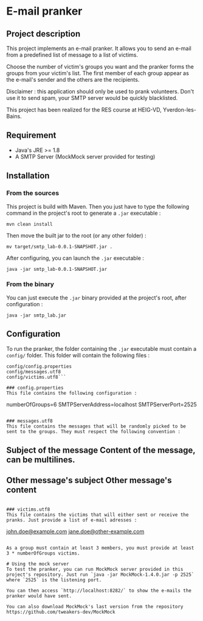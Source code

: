 # E-mail pranker
## Project description
This project implements an e-mail pranker. It allows you to send an e-mail from a predefined list of message to a list of victims.

Choose the number of victim's groups you want and the pranker forms the groups from your victim's list. The first member of each group appear as the e-mail's sender and the others are the recipients.

Disclaimer : this application should only be used to prank volunteers. Don't use it to send spam, your SMTP server would be quickly blacklisted.

This project has been realized for the RES course at HEIG-VD, Yverdon-les-Bains.

## Requirement
- Java's JRE >= 1.8
- A SMTP Server (MockMock server provided for testing)

## Installation
### From the sources
This project is build with Maven. Then you just have to type the following command in the project's root to generate a `.jar` executable :

`mvn clean install`

Then move the built jar to the root (or any other folder) :

`mv target/smtp_lab-0.0.1-SNAPSHOT.jar .`

After configuring, you can launch the `.jar` executable :

`java -jar smtp_lab-0.0.1-SNAPSHOT.jar`

### From the binary
You can just execute the `.jar` binary provided at the project's root, after configuration :

`java -jar smtp_lab.jar`

## Configuration
To run the pranker, the folder containing the `.jar` executable must contain a `config/` folder. This folder will contain the following files :

```
config/config.properties
config/messages.utf8
config/victims.utf8```

### config.properties
This file contains the following configuration :
```
numberOfGroups=6
SMTPServerAddress=localhost
SMTPServerPort=2525
```

### messages.utf8
This file contains the messages that will be randomly picked to be sent to the groups. They must respect the following convention :
```
Subject of the message
Content of the message,
can be multilines.
---
Other message's subject
Other message's content
---
```

### victims.utf8
This file contains the victims that will either sent or receive the pranks. Just provide a list of e-mail adresses :
```
john.doe@example.com
jane.doe@other-example.com
```

As a group must contain at least 3 members, you must provide at least 3 * numberOfGroups victims.

# Using the mock server
To test the pranker, you can run MockMock server provided in this project's repository. Just run `java -jar MockMock-1.4.0.jar -p 2525` where `2525` is the listening port.

You can then access `http://localhost:8282/` to show the e-mails the pranker would have sent.

You can also download MockMock's last version from the repository https://github.com/tweakers-dev/MockMock
